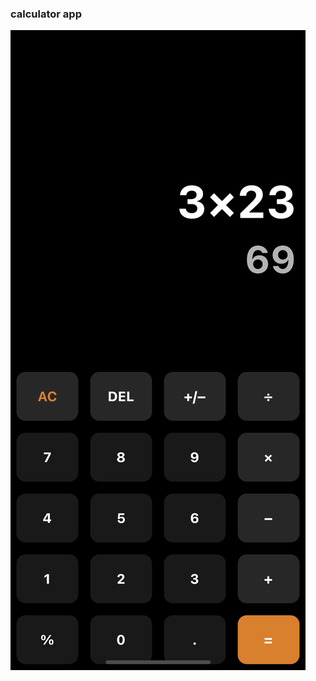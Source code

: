 ### calculator app

![simulator screenshot](https://github.com/sairohitp/app-calculator/blob/main/simulatorscreenshot.png)